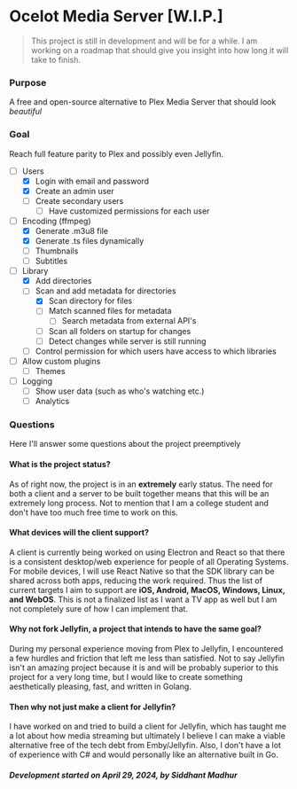 # Ocelot Media Server [W.I.P.]

> This project is still in development and will be for a while. I am working on a roadmap that should give you insight into how long it will take to finish.

### Purpose
A free and open-source alternative to Plex Media Server that should look *beautiful*

### Goal
Reach full feature parity to Plex and possibly even Jellyfin.

- [ ] Users
    - [X] Login with email and password
    - [X] Create an admin user 
    - [ ] Create secondary users
        - [ ] Have customized permissions for each user
- [ ] Encoding (ffmpeg)
    - [X] Generate .m3u8 file
    - [X] Generate .ts files dynamically 
    - [ ] Thumbnails
    - [ ] Subtitles
- [ ] Library
    - [X] Add directories
    - [ ] Scan and add metadata for directories
        - [X] Scan directory for files
        - [ ] Match scanned files for metadata
            - [ ] Search metadata from external API's
        - [ ] Scan all folders on startup for changes
        - [ ] Detect changes while server is still running
    - [ ] Control permission for which users have access to which libraries
- [ ] Allow custom plugins
    - [ ] Themes
- [ ] Logging
    - [ ] Show user data (such as who's watching etc.)
    - [ ] Analytics

### Questions
Here I'll answer some questions about the project preemptively

#### What is the project status?
As of right now, the project is in an **extremely** early status. The need for both a client and a server to be built together means that this will be an extremely long process. Not to mention that I am a college student and don't have too much free time to work on this. 

#### What devices will the client support?
A client is currently being worked on using Electron and React so that there is a consistent desktop/web experience for people of all Operating Systems. For mobile devices, I will use React Native so that the SDK library can be shared across both apps, reducing the work required. Thus the list of current targets I aim to support are **iOS, Android, MacOS, Windows, Linux, and WebOS**. This is not a finalized list as I want a TV app as well but I am not completely sure of how I can implement that. 

#### Why not fork Jellyfin, a project that intends to have the same goal?
During my personal experience moving from Plex to Jellyfin, I encountered a few hurdles and friction that left me less than satisfied.
Not to say Jellyfin isn't an amazing project because it is and will be probably superior to this project for a very long time, but I would like to create something aesthetically pleasing, fast, and written in Golang.

#### Then why not just make a client for Jellyfin? 
I have worked on and tried to build a client for Jellyfin, which has taught me a lot about how media streaming but ultimately I believe I can make a viable alternative free of the tech debt from Emby/Jellyfin. Also, I don't have a lot of experience with C# and would personally like an alternative built in Go. 


##### Development started on April 29, 2024, by Siddhant Madhur

